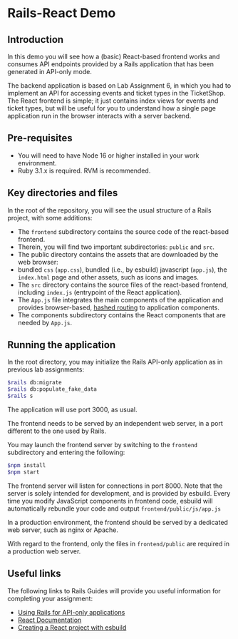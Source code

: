 # Rails-React Demo

## Introduction

In this demo you will see how a (basic) React-based frontend works and consumes API endpoints provided by a Rails application that has been generated in API-only mode.

The backend application is based on Lab Assignment 6, in which you had to implement an API for accessing events and ticket types in the TicketShop. The React frontend is simple; it just contains index views for events and ticket types, but will be useful for you to understand how a single page application run in the browser interacts with a server backend.

## Pre-requisites

* You will need to have Node 16 or higher installed in your work environment.
* Ruby 3.1.x is required. RVM is recommended.

## Key directories and files

In the root of the repository, you will see the usual structure of a Rails project, with some additions:

* The `frontend` subdirectory contains the source code of the react-based frontend.
 * Therein, you will find two important subdirectories: `public` and `src`.
 * The public directory contains the assets that are downloaded by the web browser:
 * bundled `css` (`app.css`), bundled (i.e., by esbuild) javascript (`app.js`), the `index.html` page and other assets, such as icons and images.
 * The `src` directory contains the source files of the react-based frontend, including `index.js` (entrypoint of the React application).
  * The `App.js` file integrates the main components of the application and provides browser-based, [hashed routing](https://stackoverflow.com/a/36623117/19111458) to application components.
  * The components subdirectory contains the React components that are needed by `App.js`.

## Running the application

In the root directory, you may initialize the Rails API-only application as in previous lab assignments:

```sh
$rails db:migrate
$rails db:populate_fake_data
$rails s 
````

The application will use port 3000, as usual.

The frontend needs to be served by an independent web server, in a port different to the one used by Rails. 

You may launch the frontend server by switching to the `frontend` subdirectory and entering the following:

```sh
$npm install
$npm start
```

The frontend server will listen for connections in port 8000. Note that the server is solely intended for development, and is provided by esbuild. Every time you modify JavaScript components in frontend code, esbuild will automatically rebundle your code and output `frontend/public/js/app.js`

In a production environment, the frontend should be served by a dedicated web server, such as nginx or Apache.

With regard to the frontend, only the files in `frontend/public` are required in a production web server. 

## Useful links

The following links to Rails Guides will provide you useful information for completing your assignment:

* [Using Rails for API-only applications](https://edgeguides.rubyonrails.org/api_app.html)
* [React Documentation](https://reactjs.org/docs/getting-started.html)
* [Creating a React project with esbuild](https://devtails.xyz/how-to-replace-webpack-in-create-react-app-with-esbuild)
